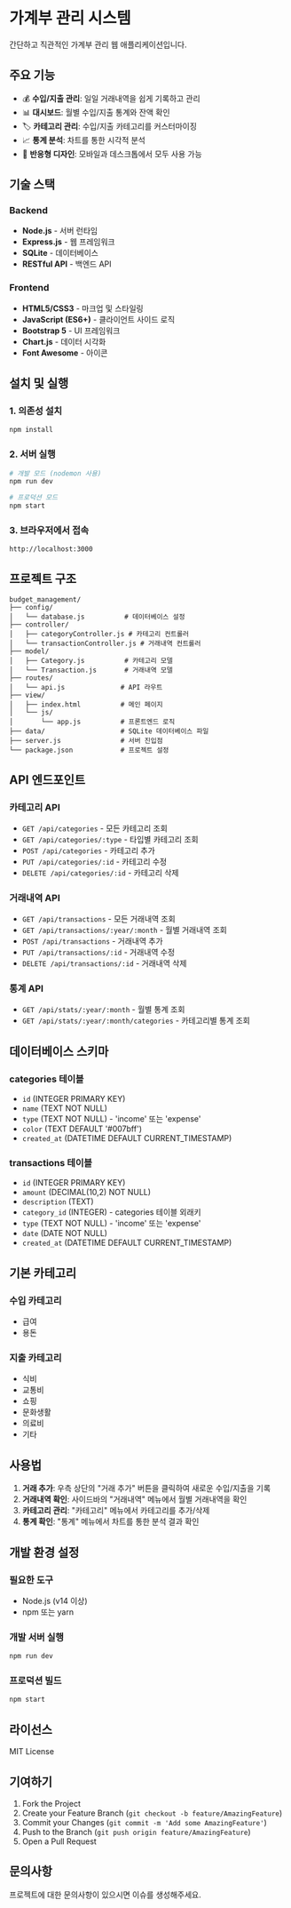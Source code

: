 # 가계부 관리 시스템

간단하고 직관적인 가계부 관리 웹 애플리케이션입니다.

## 주요 기능

- 💰 **수입/지출 관리**: 일일 거래내역을 쉽게 기록하고 관리
- 📊 **대시보드**: 월별 수입/지출 통계와 잔액 확인
- 🏷️ **카테고리 관리**: 수입/지출 카테고리를 커스터마이징
- 📈 **통계 분석**: 차트를 통한 시각적 분석
- 📱 **반응형 디자인**: 모바일과 데스크톱에서 모두 사용 가능

## 기술 스택

### Backend
- **Node.js** - 서버 런타임
- **Express.js** - 웹 프레임워크
- **SQLite** - 데이터베이스
- **RESTful API** - 백엔드 API

### Frontend
- **HTML5/CSS3** - 마크업 및 스타일링
- **JavaScript (ES6+)** - 클라이언트 사이드 로직
- **Bootstrap 5** - UI 프레임워크
- **Chart.js** - 데이터 시각화
- **Font Awesome** - 아이콘

## 설치 및 실행

### 1. 의존성 설치
```bash
npm install
```

### 2. 서버 실행
```bash
# 개발 모드 (nodemon 사용)
npm run dev

# 프로덕션 모드
npm start
```

### 3. 브라우저에서 접속
```
http://localhost:3000
```

## 프로젝트 구조

```
budget_management/
├── config/
│   └── database.js          # 데이터베이스 설정
├── controller/
│   ├── categoryController.js # 카테고리 컨트롤러
│   └── transactionController.js # 거래내역 컨트롤러
├── model/
│   ├── Category.js          # 카테고리 모델
│   └── Transaction.js       # 거래내역 모델
├── routes/
│   └── api.js              # API 라우트
├── view/
│   ├── index.html          # 메인 페이지
│   └── js/
│       └── app.js          # 프론트엔드 로직
├── data/                   # SQLite 데이터베이스 파일
├── server.js               # 서버 진입점
└── package.json            # 프로젝트 설정
```

## API 엔드포인트

### 카테고리 API
- `GET /api/categories` - 모든 카테고리 조회
- `GET /api/categories/:type` - 타입별 카테고리 조회
- `POST /api/categories` - 카테고리 추가
- `PUT /api/categories/:id` - 카테고리 수정
- `DELETE /api/categories/:id` - 카테고리 삭제

### 거래내역 API
- `GET /api/transactions` - 모든 거래내역 조회
- `GET /api/transactions/:year/:month` - 월별 거래내역 조회
- `POST /api/transactions` - 거래내역 추가
- `PUT /api/transactions/:id` - 거래내역 수정
- `DELETE /api/transactions/:id` - 거래내역 삭제

### 통계 API
- `GET /api/stats/:year/:month` - 월별 통계 조회
- `GET /api/stats/:year/:month/categories` - 카테고리별 통계 조회

## 데이터베이스 스키마

### categories 테이블
- `id` (INTEGER PRIMARY KEY)
- `name` (TEXT NOT NULL)
- `type` (TEXT NOT NULL) - 'income' 또는 'expense'
- `color` (TEXT DEFAULT '#007bff')
- `created_at` (DATETIME DEFAULT CURRENT_TIMESTAMP)

### transactions 테이블
- `id` (INTEGER PRIMARY KEY)
- `amount` (DECIMAL(10,2) NOT NULL)
- `description` (TEXT)
- `category_id` (INTEGER) - categories 테이블 외래키
- `type` (TEXT NOT NULL) - 'income' 또는 'expense'
- `date` (DATE NOT NULL)
- `created_at` (DATETIME DEFAULT CURRENT_TIMESTAMP)

## 기본 카테고리

### 수입 카테고리
- 급여
- 용돈

### 지출 카테고리
- 식비
- 교통비
- 쇼핑
- 문화생활
- 의료비
- 기타

## 사용법

1. **거래 추가**: 우측 상단의 "거래 추가" 버튼을 클릭하여 새로운 수입/지출을 기록
2. **거래내역 확인**: 사이드바의 "거래내역" 메뉴에서 월별 거래내역을 확인
3. **카테고리 관리**: "카테고리" 메뉴에서 카테고리를 추가/삭제
4. **통계 확인**: "통계" 메뉴에서 차트를 통한 분석 결과 확인

## 개발 환경 설정

### 필요한 도구
- Node.js (v14 이상)
- npm 또는 yarn

### 개발 서버 실행
```bash
npm run dev
```

### 프로덕션 빌드
```bash
npm start
```

## 라이선스

MIT License

## 기여하기

1. Fork the Project
2. Create your Feature Branch (`git checkout -b feature/AmazingFeature`)
3. Commit your Changes (`git commit -m 'Add some AmazingFeature'`)
4. Push to the Branch (`git push origin feature/AmazingFeature`)
5. Open a Pull Request

## 문의사항

프로젝트에 대한 문의사항이 있으시면 이슈를 생성해주세요. 